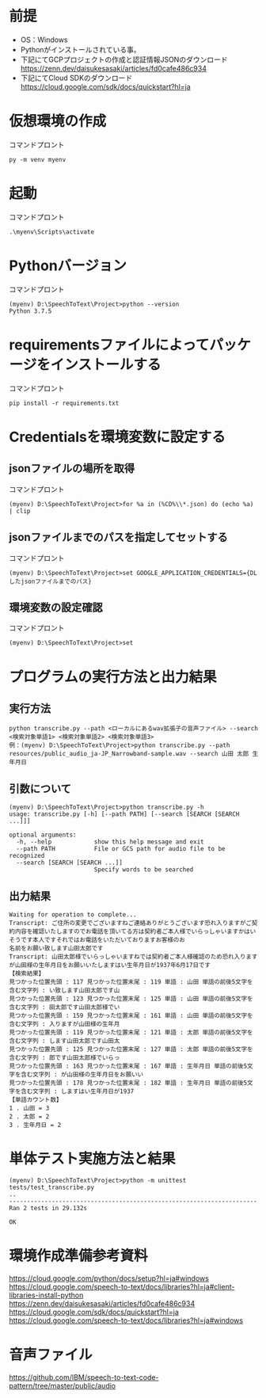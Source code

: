 # 前提
 - OS：Windows
 - Pythonがインストールされている事。
 - 下記にてGCPプロジェクトの作成と認証情報JSONのダウンロード  
    https://zenn.dev/daisukesasaki/articles/fd0cafe486c934
 - 下記にてCloud SDKのダウンロード  
    https://cloud.google.com/sdk/docs/quickstart?hl=ja

# 仮想環境の作成
コマンドプロント
```
py -m venv myenv
```

# 起動
コマンドプロント
```
.\myenv\Scripts\activate
```

# Pythonバージョン
コマンドプロント
```
(myenv) D:\SpeechToText\Project>python --version
Python 3.7.5
```

# requirementsファイルによってパッケージをインストールする
コマンドプロント
```
pip install -r requirements.txt
```

# Credentialsを環境変数に設定する
## jsonファイルの場所を取得
コマンドプロント
```
(myenv) D:\SpeechToText\Project>for %a in (%CD%\\*.json) do (echo %a) | clip
```

## jsonファイルまでのパスを指定してセットする
コマンドプロント
```
(myenv) D:\SpeechToText\Project>set GOOGLE_APPLICATION_CREDENTIALS={DLしたjsonファイルまでのパス}
```
## 環境変数の設定確認
コマンドプロント
```
(myenv) D:\SpeechToText\Project>set
```

# プログラムの実行方法と出力結果
## 実行方法
```
python transcribe.py --path <ローカルにあるwav拡張子の音声ファイル> --search <検索対象単語1> <検索対象単語2> <検索対象単語3>
例：(myenv) D:\SpeechToText\Project>python transcribe.py --path resources/public_audio_ja-JP_Narrowband-sample.wav --search 山田 太郎 生年月日
```

## 引数について
```
(myenv) D:\SpeechToText\Project>python transcribe.py -h
usage: transcribe.py [-h] [--path PATH] [--search [SEARCH [SEARCH ...]]]

optional arguments:
  -h, --help            show this help message and exit
  --path PATH           File or GCS path for audio file to be recognized
  --search [SEARCH [SEARCH ...]]
                        Specify words to be searched
```

## 出力結果
```
Waiting for operation to complete...
Transcript: ご住所の変更でございますねご連絡ありがとうございます恐れ入りますがご契約内容を確認いたしますのでお電話を頂いてる方は契約者ご本人様でいらっしゃいますかはいそうです本人ですそれではお電話をいただいておりますお客様のお
名前をお願い致します山田太郎です
Transcript: 山田太郎様でいらっしゃいますねでは契約者ご本人様確認のため恐れ入りますが山田様の生年月日をお願いいたしますはい生年月日が1937年6月17日です
【検索結果】
見つかった位置先頭 : 117 見つかった位置末尾 : 119 単語 : 山田 単語の前後5文字を含む文字列 : い致します山田太郎です山 
見つかった位置先頭 : 123 見つかった位置末尾 : 125 単語 : 山田 単語の前後5文字を含む文字列 : 田太郎です山田太郎様でい
見つかった位置先頭 : 159 見つかった位置末尾 : 161 単語 : 山田 単語の前後5文字を含む文字列 : 入りますが山田様の生年月
見つかった位置先頭 : 119 見つかった位置末尾 : 121 単語 : 太郎 単語の前後5文字を含む文字列 : します山田太郎です山田太
見つかった位置先頭 : 125 見つかった位置末尾 : 127 単語 : 太郎 単語の前後5文字を含む文字列 : 郎です山田太郎様でいらっ
見つかった位置先頭 : 163 見つかった位置末尾 : 167 単語 : 生年月日 単語の前後5文字を含む文字列 : が山田様の生年月日をお願いい
見つかった位置先頭 : 178 見つかった位置末尾 : 182 単語 : 生年月日 単語の前後5文字を含む文字列 : しますはい生年月日が1937
【単語カウント数】
1 . 山田 = 3
2 . 太郎 = 2
3 . 生年月日 = 2
```

# 単体テスト実施方法と結果
```
(myenv) D:\SpeechToText\Project>python -m unittest tests/test_transcribe.py
..
----------------------------------------------------------------------
Ran 2 tests in 29.132s

OK
```

# 環境作成準備参考資料
https://cloud.google.com/python/docs/setup?hl=ja#windows  
https://cloud.google.com/speech-to-text/docs/libraries?hl=ja#client-libraries-install-python  
https://zenn.dev/daisukesasaki/articles/fd0cafe486c934  
https://cloud.google.com/sdk/docs/quickstart?hl=ja  
https://cloud.google.com/speech-to-text/docs/libraries?hl=ja#windows  

# 音声ファイル
https://github.com/IBM/speech-to-text-code-pattern/tree/master/public/audio  
